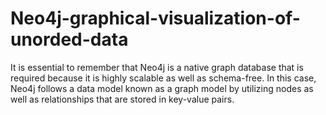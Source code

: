 # Neo4j-graphical-visualization-of-unorded-data
It is essential to remember that Neo4j is a native graph database that is required because it is highly scalable as well as schema-free. In this case, Neo4j follows a data model known as a graph model by utilizing nodes as well as relationships that are stored in key-value pairs.

